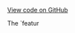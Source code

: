[View code on GitHub](https://github.com/solana-labs/solana/blob/master/sdk/program/src/feature.rs)

The `featur